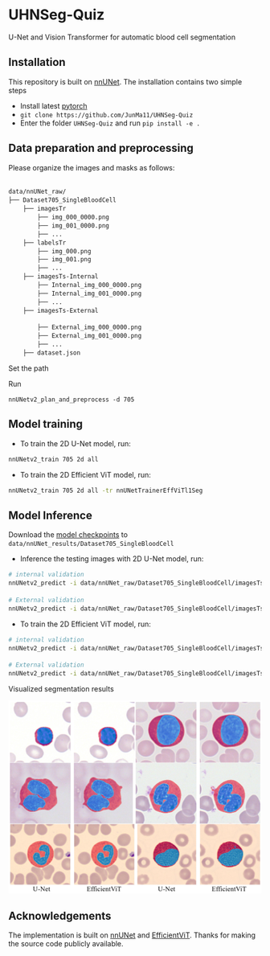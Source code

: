 # UHNSeg-Quiz
U-Net and Vision Transformer for automatic blood cell segmentation


## Installation

This repository is built on [nnUNet](https://github.com/MIC-DKFZ/nnUNet). The installation contains two simple steps

- Install latest [pytorch](https://pytorch.org/get-started/locally/)
- `git clone https://github.com/JunMa11/UHNSeg-Quiz`
- Enter the folder `UHNSeg-Quiz` and run `pip install -e .`



## Data preparation and preprocessing

Please organize the images and masks as follows:
```bash

data/nnUNet_raw/
├── Dataset705_SingleBloodCell
	├── imagesTr
		├── img_000_0000.png
		├── img_001_0000.png
		├── ...
	├── labelsTr
		├── img_000.png
		├── img_001.png
		├── ...
	├── imagesTs-Internal
		├── Internal_img_000_0000.png
		├── Internal_img_001_0000.png
		├── ...
	├── imagesTs-External

		├── External_img_000_0000.png
		├── External_img_001_0000.png
		├── ...
	├── dataset.json 
```

Set the path

Run

```
nnUNetv2_plan_and_preprocess -d 705
```


## Model training

- To train the 2D U-Net model, run:

```bash
nnUNetv2_train 705 2d all
```

- To train the 2D Efficient ViT model, run:

```bash
nnUNetv2_train 705 2d all -tr nnUNetTrainerEffViTl1Seg
```


## Model Inference

Download the [model checkpoints](https://drive.google.com/file/d/1yeql5mCL3EwwxgDsKUIelsAKbpmUrpZK/view?usp=drive_link) to `data/nnUNet_results/Dataset705_SingleBloodCell`

- Inference the testing images with 2D U-Net model, run:

```bash
# internal validation
nnUNetv2_predict -i data/nnUNet_raw/Dataset705_SingleBloodCell/imagesTs-Internal -o data/nnUNet_raw/Dataset705_SingleBloodCell/UNet-seg-imagesTs-Internal -d 705 -c 2d -f all 

# External validation
nnUNetv2_predict -i data/nnUNet_raw/Dataset705_SingleBloodCell/imagesTs-External -o data/nnUNet_raw/Dataset705_SingleBloodCell/UNet-seg-imagesTs-External -d 705 -c 2d -f all -tr nnUNetTrainerEffViTl1Seg
```

- To train the 2D Efficient ViT model, run:

```bash
# internal validation
nnUNetv2_predict -i data/nnUNet_raw/Dataset705_SingleBloodCell/imagesTs-Internal -o data/nnUNet_raw/Dataset705_SingleBloodCell/ViT-seg-imagesTs-Internal -d 705 -c 2d -f all 

# External validation
nnUNetv2_predict -i data/nnUNet_raw/Dataset705_SingleBloodCell/imagesTs-External -o data/nnUNet_raw/Dataset705_SingleBloodCell/ViT-seg-imagesTs-External -d 705 -c 2d -f all -tr nnUNetTrainerEffViTl1Seg
```


Visualized segmentation results

![demo-seg](documentation/seg-demo.jpg)


## Acknowledgements

The implementation is built on [nnUNet](https://github.com/MIC-DKFZ/nnUNet) and [EfficientViT](https://github.com/mit-han-lab/efficientvit). Thanks for making the source code publicly available.